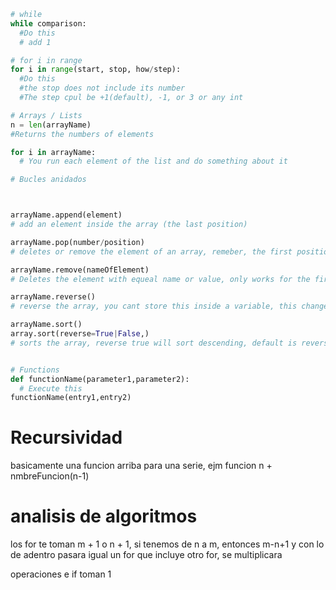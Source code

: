 ```py
# while 
while comparison:
  #Do this
  # add 1 

# for i in range
for i in range(start, stop, how/step):
  #Do this
  #the stop does not include its number
  #The step cpul be +1(default), -1, or 3 or any int

# Arrays / Lists
n = len(arrayName)
#Returns the numbers of elements

for i in arrayName:
  # You run each element of the list and do something about it

# Bucles anidados



arrayName.append(element)
# add an element inside the array (the last position)

arrayName.pop(number/position)
# deletes or remove the element of an array, remeber, the first position is 0

arrayName.remove(nameOfElement)
# Deletes the element with equeal name or value, only works for the first occurrence of the specified value

arrayName.reverse()
# reverse the array, you cant store this inside a variable, this changes the same array

arrayName.sort()
array.sort(reverse=True|False,)
# sorts the array, reverse true will sort descending, default is reverse = false (ascending)


# Functions
def functionName(parameter1,parameter2):
  # Execute this
functionName(entry1,entry2)
```

# Recursividad

basicamente una funcion arriba para una serie, ejm funcion n + nmbreFuncion(n-1)

# analisis de algoritmos

los for te toman m + 1 o n + 1, si tenemos de n a m, entonces m-n+1 y con lo de adentro pasara igual
un for que incluye  otro for, se multiplicara

operaciones e if toman 1